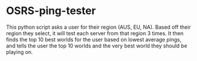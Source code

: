 # OSRS-ping-tester
This python script asks a user for their region (AUS, EU, NA). Based off their region they select, it will test each server from that region 3 times. It then finds the top 10 best worlds for the user based on lowest average pings, and tells the user the top 10 worlds and the very best world they should be playing on.
